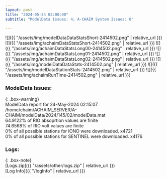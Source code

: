 ```yaml
---
layout: post
title: "2024-05-24 02:00:00"
subtitle: "ModelData Issues: 4; A-CHAIM System Issues: 0"

---
```


![]({{ "/assets/img/modelDataDataStatsShort-2414502.png" | relative_url }})
![]({{ "/assets/img/achaimDataStatsShort-2414502.png" | relative_url }})
![]({{ "/assets/img/achaimDataStatsLong00-2414502.png" | relative_url }})
![]({{ "/assets/img/achaimDataStatsLong01-2414502.png" | relative_url }})
![]({{ "/assets/img/achaimDataStatsLong02-2414502.png" | relative_url }})
![]({{ "/assets/img/modelDataDataStats-2414502.png" | relative_url }})
![]({{ "/assets/img/modelDataStationStats-2414502.png" | relative_url }})
![]({{ "/assets/img/achaimRunTime-2414502.png" | relative_url }})


### ModelData Issues:  
  
{: .box-warning}  
 ModelData report for 24-May-2024 02:15:07   
 /home/chaim/ACHAIM_SERVER/A-CHAIM/modelData/2024/145/02/modelData.mat   
 64.9122% of RIO absoprtion values are finite   
 74.6568% of RIO volt values are finite   
 0% of all possible stations for IONO were downloaded. x4721   
 0% of all possible stations for SENTINEL were downloaded. x4176   
  


### Logs:  
  
{: .box-note}  
[Logs.zip]({{ "/assets/other/logs.zip" | relative_url }})  
[Log Info]({{ "/logInfo" | relative_url }})  
